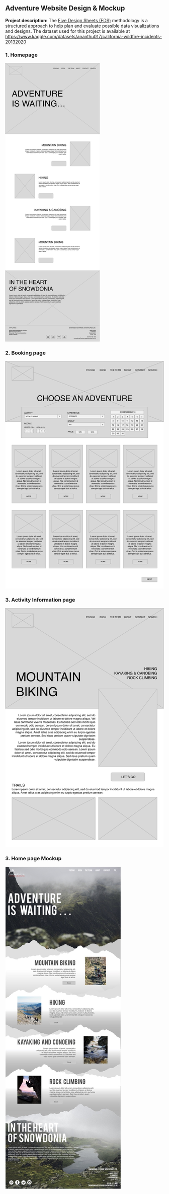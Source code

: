 ## Adventure Website Design & Mockup

**Project description:** The [Five Design Sheets (FDS)](http://fds.design) methodology is a structured approach to help plan and evaluate possible data visualizations and designs. 
The dataset used for this project is available at <https://www.kaggle.com/datasets/ananthu017/california-wildfire-incidents-20132020>

### 1. Homepage 

<img src="images/homepage.png" width="300"/>

### 2. Booking page

<img src="images/book.png"/>

### 3. Activity Information page

<img src="images/infopage.png"/>

### 3. Home page Mockup

<img src="images/Image 14-12-2024 at 21.58.jpg"/>

